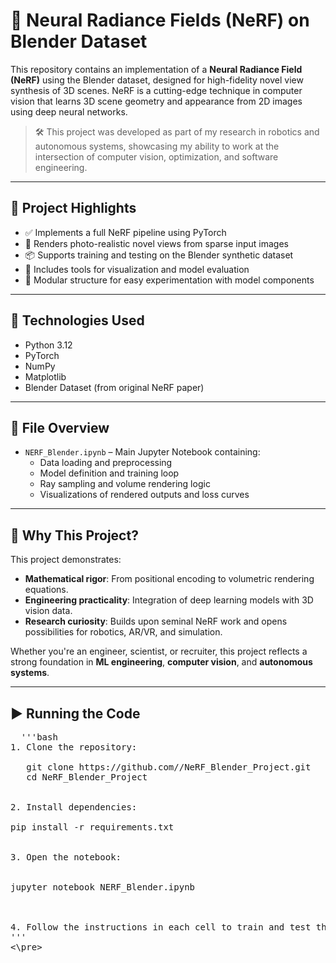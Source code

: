 # 🧠 Neural Radiance Fields (NeRF) on Blender Dataset

This repository contains an implementation of a **Neural Radiance Field (NeRF)** using the Blender dataset, designed for high-fidelity novel view synthesis of 3D scenes. NeRF is a cutting-edge technique in computer vision that learns 3D scene geometry and appearance from 2D images using deep neural networks.

> 🛠️ This project was developed as part of my research in robotics and autonomous systems, showcasing my ability to work at the intersection of computer vision, optimization, and software engineering.

---

## 🚀 Project Highlights

- ✅ Implements a full NeRF pipeline using PyTorch
- 📸 Renders photo-realistic novel views from sparse input images
- 📦 Supports training and testing on the Blender synthetic dataset
- 🧪 Includes tools for visualization and model evaluation
- 🧱 Modular structure for easy experimentation with model components

---

## 🧰 Technologies Used

- Python 3.12
- PyTorch
- NumPy
- Matplotlib
- Blender Dataset (from original NeRF paper)

---

## 📁 File Overview

- `NERF_Blender.ipynb` – Main Jupyter Notebook containing:
  - Data loading and preprocessing
  - Model definition and training loop
  - Ray sampling and volume rendering logic
  - Visualizations of rendered outputs and loss curves

---

## 🎯 Why This Project?

This project demonstrates:

- **Mathematical rigor**: From positional encoding to volumetric rendering equations.
- **Engineering practicality**: Integration of deep learning models with 3D vision data.
- **Research curiosity**: Builds upon seminal NeRF work and opens possibilities for robotics, AR/VR, and simulation.

Whether you're an engineer, scientist, or recruiter, this project reflects a strong foundation in **ML engineering**, **computer vision**, and **autonomous systems**.

---

## ▶️ Running the Code

<pre>
  '''bash
1. Clone the repository:

   git clone https://github.com/<your-username>/NeRF_Blender_Project.git
   cd NeRF_Blender_Project


2. Install dependencies:

pip install -r requirements.txt


3. Open the notebook:


jupyter notebook NERF_Blender.ipynb



4. Follow the instructions in each cell to train and test the model.
'''
<\pre>
